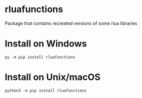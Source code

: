# rluafunctions
Package that contains recreated versions of some rlua libraries
# Install on Windows
```
py -m pip install rluafunctions
```
# Install on Unix/macOS
```
python3 -m pip install rluafunctions
```
